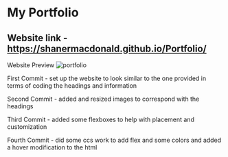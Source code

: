 # My Portfolio

## Website link - https://shanermacdonald.github.io/Portfolio/

Website Preview ![portfolio](https://user-images.githubusercontent.com/77406856/110408452-8eb80e80-8053-11eb-88b7-efb190b819e0.png)

First Commit - set up the website to look similar to the one provided in terms of coding the headings and information

Second Commit - added and resized images to correspond with the headings

Third Commit - added some flexboxes to help with placement and customization

Fourth Commit - did some ccs work to add flex and some colors and added a hover modification to the html

